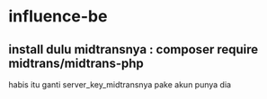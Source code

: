 # influence-be

install dulu midtransnya : composer require midtrans/midtrans-php
-------------------------------
habis itu ganti server_key_midtransnya pake akun punya dia
